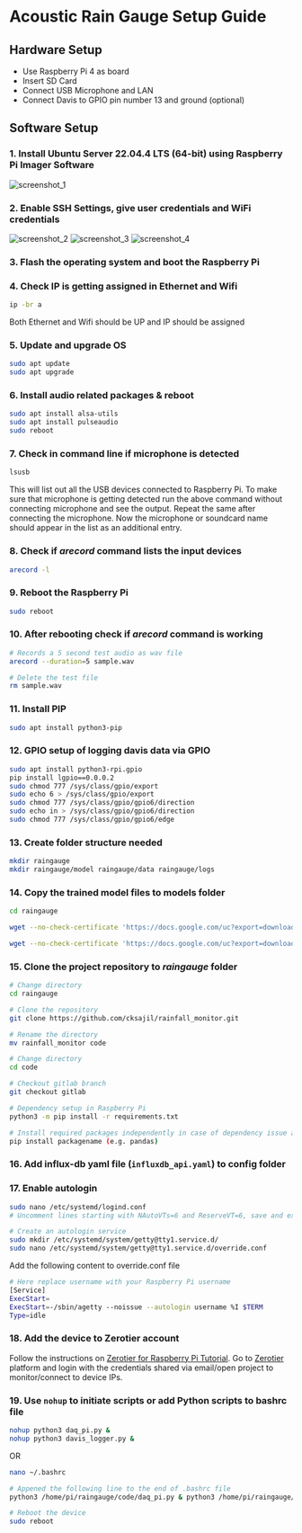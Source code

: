 # Acoustic Rain Gauge Setup Guide

## Hardware Setup
- Use Raspberry Pi 4 as board 
- Insert SD Card
- Connect USB Microphone and LAN
- Connect Davis to GPIO pin number 13 and ground (optional)

## Software Setup
### 1. Install Ubuntu Server 22.04.4 LTS (64-bit) using **Raspberry Pi Imager** Software
![screenshot_1](./images/screenshot_1.png)

### 2. Enable SSH Settings, give user credentials and WiFi credentials
![screenshot_2](./images/screenshot_2.png)
![screenshot_3](./images/screenshot_3.png)
![screenshot_4](./images/screenshot_4.png)

### 3. Flash the operating system and boot the Raspberry Pi

### 4. Check IP is getting assigned in Ethernet and Wifi

```bash
ip -br a
```
Both Ethernet and Wifi should be UP and IP should be assigned

### 5. Update and upgrade OS

```bash
sudo apt update
sudo apt upgrade
```

### 6. Install audio related packages & reboot

```bash
sudo apt install alsa-utils
sudo apt install pulseaudio
sudo reboot
```

### 7. Check in command line if microphone is detected
```bash
lsusb
```
This will list out all the USB devices connected to Raspberry Pi. To make sure that microphone is getting detected run the above command without connecting microphone and see the output. Repeat the same after connecting the microphone. Now the microphone or soundcard name should appear in the list as an additional entry.

### 8. Check if $arecord$ command lists the input devices
```bash
arecord -l
```

### 9. Reboot the Raspberry Pi
```bash
sudo reboot
```

### 10. After rebooting check if $arecord$ command is working
```bash
# Records a 5 second test audio as wav file
arecord --duration=5 sample.wav

# Delete the test file
rm sample.wav
```

### 11. Install PIP
```bash
sudo apt install python3-pip
```

### 12. GPIO setup of logging davis data via GPIO
```bash
sudo apt install python3-rpi.gpio
pip install lgpio==0.0.0.2
sudo chmod 777 /sys/class/gpio/export 
sudo echo 6 > /sys/class/gpio/export 
sudo chmod 777 /sys/class/gpio/gpio6/direction 
sudo echo in > /sys/class/gpio/gpio6/direction 
sudo chmod 777 /sys/class/gpio/gpio6/edge
```


### 13. Create folder structure needed
```bash
mkdir raingauge
mkdir raingauge/model raingauge/data raingauge/logs
```

### 14. Copy the trained model files to models folder
```bash
cd raingauge

wget --no-check-certificate 'https://docs.google.com/uc?export=download&id=17yY89nn5k9YEcEXLsZiXsKorpf9Mzlvr' -O model/rain_stft.hdf5

wget --no-check-certificate 'https://docs.google.com/uc?export=download&id=15YwpKMOJ8MyvhM9zoIHB-H_u-d09p6Xz' -O model/seq_stft.hdf5
```

### 15. Clone the project repository to $raingauge$ folder
```bash
# Change directory
cd raingauge

# Clone the repository
git clone https://github.com/cksajil/rainfall_monitor.git

# Rename the directory
mv rainfall_monitor code

# Change directory
cd code

# Checkout gitlab branch
git checkout gitlab

# Dependency setup in Raspberry Pi
python3 -m pip install -r requirements.txt

# Install required packages independently in case of dependency issue above
pip install packagename (e.g. pandas)
```

### 16. Add influx-db yaml file (`influxdb_api.yaml`) to config folder


### 17. Enable autologin 
```bash
sudo nano /etc/systemd/logind.conf
# Uncomment lines starting with NAutoVTs=6 and ReserveVT=6, save and exit

# Create an autologin service
sudo mkdir /etc/systemd/system/getty@tty1.service.d/
sudo nano /etc/systemd/system/getty@tty1.service.d/override.conf
```
Add the following content to override.conf file

```bash
# Here replace username with your Raspberry Pi username
[Service]
ExecStart=
ExecStart=-/sbin/agetty --noissue --autologin username %I $TERM
Type=idle
```

### 18. Add the device to Zerotier account

Follow the instructions on [Zerotier for Raspberry Pi Tutorial](https://pimylifeup.com/raspberry-pi-zerotier/). Go to  [Zerotier](https://my.zerotier.com/) platform and login with the credentials shared via email/open project to monitor/connect to device IPs.



### 19. Use `nohup` to initiate scripts or add Python scripts to bashrc file  

```bash
nohup python3 daq_pi.py &
nohup python3 davis_logger.py &
```

OR

```bash
nano ~/.bashrc

# Appened the following line to the end of .bashrc file
python3 /home/pi/raingauge/code/daq_pi.py & python3 /home/pi/raingauge/code/davis_logger.py

# Reboot the device
sudo reboot
```



